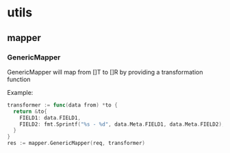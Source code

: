 # utils

## mapper 
### GenericMapper
GenericMapper will map from []T to []R by providing a transformation function

Example:

```go
transformer := func(data from) *to {
  return &to{
    FIELD1: data.FIELD1,
    FIELD2: fmt.Sprintf("%s - %d", data.Meta.FIELD1, data.Meta.FIELD2),
  }
}
res := mapper.GenericMapper(req, transformer)
```
